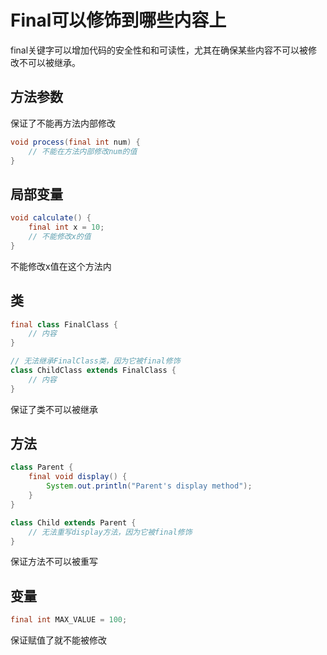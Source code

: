 # Final可以修饰到哪些内容上

final关键字可以增加代码的安全性和和可读性，尤其在确保某些内容不可以被修改不可以被继承。

## 方法参数

保证了不能再方法内部修改

~~~java
void process(final int num) {
    // 不能在方法内部修改num的值
}
~~~

## 局部变量

~~~java
void calculate() {
    final int x = 10;
    // 不能修改x的值
}
~~~

不能修改x值在这个方法内

## 类

~~~java
final class FinalClass {
    // 内容
}

// 无法继承FinalClass类，因为它被final修饰
class ChildClass extends FinalClass {
    // 内容
}
~~~

保证了类不可以被继承

## 方法

~~~java
class Parent {
    final void display() {
        System.out.println("Parent's display method");
    }
}

class Child extends Parent {
    // 无法重写display方法，因为它被final修饰
}
~~~

保证方法不可以被重写

## 变量

~~~java
final int MAX_VALUE = 100;
~~~

保证赋值了就不能被修改